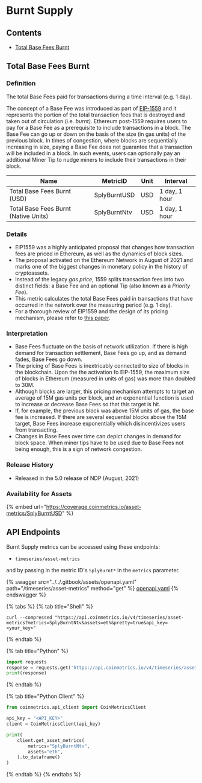 # Burnt Supply

## Contents

* [Total Base Fees Burnt](burnt-supply.md#splyburn)

## Total Base Fees Burnt <a href="#splyburn" id="splyburn"></a>

### Definition

The total Base Fees paid for transactions during a time interval (e.g. 1 day).

The concept of a Base Fee was introduced as part of [EIP-1559](https://notes.ethereum.org/@vbuterin/eip-1559-faq) and it represents the portion of the total transaction fees that is destroyed and taken out of circulation (i.e. _burnt)_. Ethereum post-1559 requires users to pay for a Base Fee as a prerequisite to include transactions in a block. The Base Fee can go up or down on the basis of the size (in gas units) of the previous block. In times of congestion, where blocks are sequentially increasing in size, paying a Base Fee does not guarantee that a transaction will be included in a block. In such events, users can optionally pay an additional Miner Tip to nudge miners to include their transactions in their block.

| Name                                 | MetricID     | Unit | Interval      |
| ------------------------------------ | ------------ | ---- | ------------- |
| Total Base Fees Burnt (USD)          | SplyBurntUSD | USD  | 1 day, 1 hour |
| Total Base Fees Burnt (Native Units) | SplyBurntNtv | USD  | 1 day, 1 hour |

### Details

* EIP1559 was a highly anticipated proposal that changes how transaction fees are priced in Ethereum, as well as the dynamics of block sizes.
* The proposal activated on the Ethereum Network in August of 2021 and marks one of the biggest changes in monetary policy in the history of cryptoassets.
* Instead of the legacy _gas price_, 1559 splits transaction fees into two distinct fields: a Base Fee and an optional Tip (also known as a _Priority Fee_).
* This metric calculates the total Base Fees paid in transactions that have occurred in the network over the measuring period (e.g. 1 day).
* For a thorough review of EIP1559 and the design of its pricing mechanism, please refer to [this paper](https://arxiv.org/pdf/2012.00854.pdf).

### Interpretation

* Base Fees fluctuate on the basis of network utilization. If there is high demand for transaction settlement, Base Fees go up, and as demand fades, Base Fees go down.
* The pricing of Base Fees is inextricably connected to size of blocks in the blockchain. Upon the the activation fo EIP-1559, the maximum size of blocks in Ethereum (measured in units of gas) was more than doubled to 30M.
* Although blocks are larger, this pricing mechanism attempts to target an average of 15M gas units per block, and an exponential function is used to increase or decrease Base Fees so that this target is hit.
* If, for example, the previous block was above 15M units of gas, the base fee is increased. If there are several sequential blocks above the 15M target, Base Fees increase exponentially which disincentivizes users from transacting.
* Changes in Base Fees over time can depict changes in demand for block space. When miner tips have to be used due to Base Fees not being enough, this is a sign of network congestion.

### Release History

* Released in the 5.0 release of NDP (August, 2021)

### Availability for Assets

{% embed url="https://coverage.coinmetrics.io/asset-metrics/SplyBurntUSD" %}

## API Endpoints

Burnt Supply metrics can be accessed using these endpoints:

* `timeseries/asset-metrics`

and by passing in the metric ID's `SplyBurnt*` in the `metrics` parameter.

{% swagger src="../../.gitbook/assets/openapi.yaml" path="/timeseries/asset-metrics" method="get" %}
[openapi.yaml](../../.gitbook/assets/openapi.yaml)
{% endswagger %}

{% tabs %}
{% tab title="Shell" %}
```shell
curl --compressed "https://api.coinmetrics.io/v4/timeseries/asset-metrics?metrics=SplyBurntNtv&assets=eth&pretty=true&api_key=<your_key>"
```
{% endtab %}

{% tab title="Python" %}
```python
import requests
response = requests.get('https://api.coinmetrics.io/v4/timeseries/asset-metrics?metrics=SplyBurntNtv&assets=eth&pretty=true&api_key=<your_key>').json()
print(response)
```
{% endtab %}

{% tab title="Python Client" %}
```python
from coinmetrics.api_client import CoinMetricsClient

api_key = "<API_KEY>"
client = CoinMetricsClient(api_key)

print(
    client.get_asset_metrics(
        metrics="SplyBurntNtv", 
        assets="eth",
    ).to_dataframe()
)
```
{% endtab %}
{% endtabs %}
